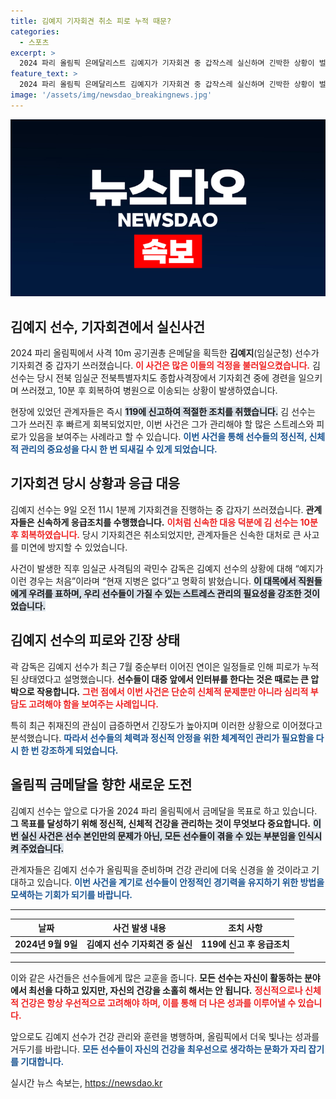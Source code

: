 ```yaml
---
title: 김예지 기자회견 취소 피로 누적 때문?
categories:
  - 스포츠
excerpt: >
  2024 파리 올림픽 은메달리스트 김예지가 기자회견 중 갑작스레 실신하며 긴박한 상황이 벌어졌다. 10분 만에 회복했지만, 피로 누적이 원인으로 지목됐다. 사격계의 스타가 겪은 이 충격적인 사건의 배경은 무엇일까?
feature_text: >
  2024 파리 올림픽 은메달리스트 김예지가 기자회견 중 갑작스레 실신하며 긴박한 상황이 벌어졌다. 10분 만에 회복했지만, 피로 누적이 원인으로 지목됐다. 사격계의 스타가 겪은 이 충격적인 사건의 배경은 무엇일까?
image: '/assets/img/newsdao_breakingnews.jpg'
---
```


<p><img src="/assets/img/newsdao_breakingnews.jpg" alt="firstkoreanews 속보" /></p>

<h2 data-ke-size="size26">김예지 선수, 기자회견에서 실신사건</h2>

<p data-ke-size="size16">2024 파리 올림픽에서 사격 10m 공기권총 은메달을 획득한 <b>김예지</b>(임실군청) 선수가 기자회견 중 갑자기 쓰러졌습니다. <b><span style="color: #ee2323;">이 사건은 많은 이들의 걱정을 불러일으켰습니다.</span></b> 김 선수는 당시 전북 임실군 전북특별자치도 종합사격장에서 기자회견 중에 경련을 일으키며 쓰러졌고, 10분 후 회복하여 병원으로 이송되는 상황이 발생하였습니다.</p>

<p data-ke-size="size16">현장에 있었던 관계자들은 즉시 <b><span style="background-color: #21538527;">119에 신고하여 적절한 조치를 취했습니다.</span></b> 김 선수는 그가 쓰러진 후 빠르게 회복되었지만, 이번 사건은 그가 관리해야 할 많은 스트레스와 피로가 있음을 보여주는 사례라고 할 수 있습니다. <b><span style="color: #1a5490;">이번 사건을 통해 선수들의 정신적, 신체적 관리의 중요성을 다시 한 번 되새길 수 있게 되었습니다.</span></b></p>

<h2 data-ke-size="size26">기자회견 당시 상황과 응급 대응</h2>

<p data-ke-size="size16">김예지 선수는 9일 오전 11시 1분께 기자회견을 진행하는 중 갑자기 쓰러졌습니다. <b>관계자들은 신속하게 응급조치를 수행했습니다.</b> <b><span style="color: #ee2323;">이처럼 신속한 대응 덕분에 김 선수는 10분 후 회복하였습니다.</span></b> 당시 기자회견은 취소되었지만, 관계자들은 신속한 대처로 큰 사고를 미연에 방지할 수 있었습니다.</p>

<p data-ke-size="size16">사건이 발생한 직후 임실군 사격팀의 곽민수 감독은 김예지 선수의 상황에 대해 “예지가 이런 경우는 처음”이라며 “현재 지병은 없다”고 명확히 밝혔습니다. <b><span style="background-color: #21538527;">이 대목에서 직원들에게 우려를 표하며, 우리 선수들이 가질 수 있는 스트레스 관리의 필요성을 강조한 것이었습니다.</span></b></p>

<h2 data-ke-size="size26">김예지 선수의 피로와 긴장 상태</h2>

<p data-ke-size="size16">곽 감독은 김예지 선수가 최근 7월 중순부터 이어진 연이은 일정들로 인해 피로가 누적된 상태였다고 설명했습니다. <b>선수들이 대중 앞에서 인터뷰를 한다는 것은 때로는 큰 압박으로 작용합니다.</b> <b><span style="color: #ee2323;">그런 점에서 이번 사건은 단순히 신체적 문제뿐만 아니라 심리적 부담도 고려해야 함을 보여주는 사례입니다.</span></b></p>

<p data-ke-size="size16">특히 최근 취재진의 관심이 급증하면서 긴장도가 높아지며 이러한 상황으로 이어졌다고 분석했습니다. <b><span style="color: #1a5490;">따라서 선수들의 체력과 정신적 안정을 위한 체계적인 관리가 필요함을 다시 한 번 강조하게 되었습니다.</span></b></p>

<h2 data-ke-size="size26">올림픽 금메달을 향한 새로운 도전</h2>

<p data-ke-size="size16">김예지 선수는 앞으로 다가올 2024 파리 올림픽에서 금메달을 목표로 하고 있습니다. <b>그 목표를 달성하기 위해 정신적, 신체적 건강을 관리하는 것이 무엇보다 중요합니다.</b> <b><span style="background-color: #21538527;">이번 실신 사건은 선수 본인만의 문제가 아닌, 모든 선수들이 겪을 수 있는 부분임을 인식시켜 주었습니다.</span></b></p>

<p data-ke-size="size16">관계자들은 김예지 선수가 올림픽을 준비하며 건강 관리에 더욱 신경을 쓸 것이라고 기대하고 있습니다. <b><span style="color: #1a5490;">이번 사건을 계기로 선수들이 안정적인 경기력을 유지하기 위한 방법을 모색하는 기회가 되기를 바랍니다.</span></b></p>

<hr>

<table style="width: 100%;">
  <thead>
    <tr>
      <th style="text-align: center;"><b>날짜</b></th>
      <th style="text-align: center;"><b>사건 발생 내용</b></th>
      <th style="text-align: center;"><b>조치 사항</b></th>
    </tr>
  </thead>
  <tbody>
    <tr>
      <td style="text-align: center; height: 17px;"><b>2024년 9월 9일</b></td>
      <td style="text-align: center; height: 17px;"><b>김예지 선수 기자회견 중 실신</b></td>
      <td style="text-align: center; height: 17px;"><b>119에 신고 후 응급조치</b></td>
    </tr>
  </tbody>
</table>

<hr>

<p data-ke-size="size16">이와 같은 사건들은 선수들에게 많은 교훈을 줍니다. <b>모든 선수는 자신이 활동하는 분야에서 최선을 다하고 있지만, 자신의 건강을 소홀히 해서는 안 됩니다.</b> <b><span style="color: #ee2323;">정신적으로나 신체적 건강은 항상 우선적으로 고려해야 하며, 이를 통해 더 나은 성과를 이루어낼 수 있습니다.</span></b></p>

<p data-ke-size="size16">앞으로도 김예지 선수가 건강 관리와 훈련을 병행하며, 올림픽에서 더욱 빛나는 성과를 거두기를 바랍니다. <b><span style="color: #1a5490;">모든 선수들이 자신의 건강을 최우선으로 생각하는 문화가 자리 잡기를 기대합니다.</span></b></p>
실시간 뉴스 속보는, <a href="https://newsdao.kr" rel="dofollow">https://newsdao.kr</a>


